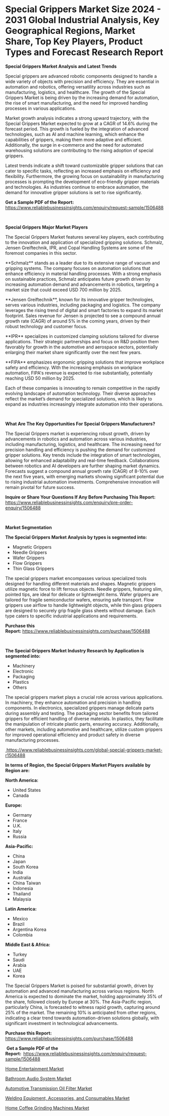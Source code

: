 <p><h1>Special Grippers Market Size 2024 - 2031 Global Industrial Analysis, Key Geographical Regions, Market Share, Top Key Players, Product Types and Forecast Research Report</h1></p><p><strong>Special Grippers Market Analysis and Latest Trends</strong></p>
<p><p>Special grippers are advanced robotic components designed to handle a wide variety of objects with precision and efficiency. They are essential in automation and robotics, offering versatility across industries such as manufacturing, logistics, and healthcare. The growth of the Special Grippers Market is being driven by the increasing demand for automation, the rise of smart manufacturing, and the need for improved handling processes in various applications.</p><p>Market growth analysis indicates a strong upward trajectory, with the Special Grippers Market expected to grow at a CAGR of 14.6% during the forecast period. This growth is fueled by the integration of advanced technologies, such as AI and machine learning, which enhance the capabilities of grippers, making them more adaptive and efficient. Additionally, the surge in e-commerce and the need for automated warehousing solutions are contributing to the rising adoption of special grippers.</p><p>Latest trends indicate a shift toward customizable gripper solutions that can cater to specific tasks, reflecting an increased emphasis on efficiency and flexibility. Furthermore, the growing focus on sustainability in manufacturing processes is prompting the development of eco-friendly gripper materials and technologies. As industries continue to embrace automation, the demand for innovative gripper solutions is set to rise significantly.</p></p>
<p><strong>Get a Sample PDF of the Report:&nbsp;</strong> <a href="https://www.reliablebusinessinsights.com/enquiry/request-sample/1506488">https://www.reliablebusinessinsights.com/enquiry/request-sample/1506488</a></p>
<p>&nbsp;</p>
<p><strong>Special Grippers Major Market Players</strong></p>
<p><p>The Special Grippers Market features several key players, each contributing to the innovation and application of specialized gripping solutions. Schmalz, Jensen Greiftechnik, IPR, and Copal Handling Systems are some of the foremost companies in this sector.</p><p>**Schmalz** stands as a leader due to its extensive range of vacuum and gripping systems. The company focuses on automation solutions that enhance efficiency in material handling processes. With a strong emphasis on sustainable practices, Schmalz anticipates future growth driven by increasing automation demand and advancements in robotics, targeting a market size that could exceed USD 700 million by 2025.</p><p>**Jensen Greiftechnik**, known for its innovative gripper technologies, serves various industries, including packaging and logistics. The company leverages the rising trend of digital and smart factories to expand its market footprint. Sales revenue for Jensen is projected to see a compound annual growth rate (CAGR) of around 5% in the coming years, driven by their robust technology and customer focus.</p><p>**IPR** specializes in customized clamping solutions tailored for diverse applications. Their strategic partnerships and focus on R&D position them favorably for growth in the automotive and aerospace sectors, potentially enlarging their market share significantly over the next few years. </p><p>**FIPA** emphasizes ergonomic gripping solutions that improve workplace safety and efficiency. With the increasing emphasis on workplace automation, FIPA's revenue is expected to rise substantially, potentially reaching USD 50 million by 2025.</p><p>Each of these companies is innovating to remain competitive in the rapidly evolving landscape of automation technology. Their diverse approaches reflect the market’s demand for specialized solutions, which is likely to expand as industries increasingly integrate automation into their operations.</p></p>
<p>&nbsp;</p>
<p><strong>What Are The Key Opportunities For Special Grippers Manufacturers?</strong></p>
<p><p>The Special Grippers market is experiencing robust growth, driven by advancements in robotics and automation across various industries, including manufacturing, logistics, and healthcare. The increasing need for precision handling and efficiency is pushing the demand for customized gripper solutions. Key trends include the integration of smart technologies, allowing for enhanced adaptability and real-time feedback. Collaborations between robotics and AI developers are further shaping market dynamics. Forecasts suggest a compound annual growth rate (CAGR) of 8-10% over the next five years, with emerging markets showing significant potential due to rising industrial automation investments. Comprehensive innovation will remain pivotal for future success.</p></p>
<p><strong>Inquire or Share Your Questions If Any Before Purchasing This Report:</strong> <a href="https://www.reliablebusinessinsights.com/enquiry/pre-order-enquiry/1506488">https://www.reliablebusinessinsights.com/enquiry/pre-order-enquiry/1506488</a></p>
<p>&nbsp;</p>
<p><strong>Market Segmentation</strong></p>
<p><strong>The Special Grippers Market Analysis by types is segmented into:</strong></p>
<p><ul><li>Magnetic Grippers</li><li>Needle Grippers</li><li>Wafer Grippers</li><li>Flow Grippers</li><li>Thin Glass Grippers</li></ul></p>
<p><p>The special grippers market encompasses various specialized tools designed for handling different materials and shapes. Magnetic grippers utilize magnetic force to lift ferrous objects. Needle grippers, featuring slim, pointed tips, are ideal for delicate or lightweight items. Wafer grippers are tailored for fragile semiconductor wafers, ensuring safe transport. Flow grippers use airflow to handle lightweight objects, while thin glass grippers are designed to securely grip fragile glass sheets without damage. Each type caters to specific industrial applications and requirements.</p></p>
<p><strong>Purchase this Report:&nbsp;</strong><a href="https://www.reliablebusinessinsights.com/purchase/1506488">https://www.reliablebusinessinsights.com/purchase/1506488</a></p>
<p>&nbsp;</p>
<p><strong>The Special Grippers Market Industry Research by Application is segmented into:</strong></p>
<p><ul><li>Machinery</li><li>Electronic</li><li>Packaging</li><li>Plastics</li><li>Others</li></ul></p>
<p><p>The special grippers market plays a crucial role across various applications. In machinery, they enhance automation and precision in handling components. In electronics, specialized grippers manage delicate parts during assembly and testing. The packaging sector benefits from tailored grippers for efficient handling of diverse materials. In plastics, they facilitate the manipulation of intricate plastic parts, ensuring accuracy. Additionally, other markets, including automotive and healthcare, utilize custom grippers for improved operational efficiency and product safety in diverse manufacturing processes.</p></p>
<p><a href="https://www.reliablebusinessinsights.com/global-special-grippers-market-r1506488">&nbsp;https://www.reliablebusinessinsights.com/global-special-grippers-market-r1506488</a></p>
<p><strong>In terms of Region, the Special Grippers Market Players available by Region are:</strong></p>
<p>
    <p> <strong> North America: </strong>
        <ul>
            <li>United States</li>
            <li>Canada</li>
        </ul>
        </p> 
    <p> <strong> Europe: </strong>
        <ul>
            <li>Germany</li>
            <li>France</li>
            <li>U.K.</li>
            <li>Italy</li>
            <li>Russia</li>
        </ul>
        </p> 
    <p> <strong> Asia-Pacific: </strong>
        <ul>
            <li>China</li>
            <li>Japan</li>
            <li>South Korea</li>
            <li>India</li>
            <li>Australia</li>
            <li>China Taiwan</li>
            <li>Indonesia</li>
            <li>Thailand</li>
            <li>Malaysia</li>
        </ul>
        </p> 
    <p> <strong> Latin America: </strong>
        <ul>
            <li>Mexico</li>
            <li>Brazil</li>
            <li>Argentina Korea</li>
            <li>Colombia</li>
        </ul>
        </p> 
    <p> <strong> Middle East & Africa: </strong>
        <ul>
            <li>Turkey</li>
            <li>Saudi</li>
            <li>Arabia</li>
            <li>UAE</li>
            <li>Korea</li>
        </ul>
    </p>
    </p>
<p><p>The Special Grippers Market is poised for substantial growth, driven by automation and advanced manufacturing across various regions. North America is expected to dominate the market, holding approximately 35% of the share, followed closely by Europe at 30%. The Asia-Pacific region, particularly China, is forecasted to witness rapid growth, capturing around 25% of the market. The remaining 10% is anticipated from other regions, indicating a clear trend towards automation-driven solutions globally, with significant investment in technological advancements.</p></p>
<p><strong>Purchase this Report: </strong><a href="https://www.reliablebusinessinsights.com/purchase/1506488">https://www.reliablebusinessinsights.com/purchase/1506488</a></p>
<p>&nbsp;<strong>Get a Sample PDF of the Report:&nbsp;&nbsp;</strong><a href="https://www.reliablebusinessinsights.com/enquiry/request-sample/1506488">https://www.reliablebusinessinsights.com/enquiry/request-sample/1506488</a></p>
<p><strong></strong></p>
<p><p><a href="https://www.linkedin.com/pulse/evaluating-global-home-entertainment-market-trends-growth-opportunities-hid4e?trackingId=Tlk0MkpURNe3RsMRDvwjnA%3D%3D">Home Entertainment Market</a></p><p><a href="https://issuu.com/reportprime-2/docs/bathroom-audio-system-market-size-2_33aa2cd719f9cd">Bathroom Audio System Market</a></p><p><a href="https://github.com/JamesCox407/Market-Research-Report-List-1/blob/main/automotive-transmission-oil-filter-market.md">Automotive Transmission Oil Filter Market</a></p><p><a href="https://medium.com/@conjunktivitas3566/what-is-influencing-the-future-of-welding-equipment-accessories-and-consumables-4dcfed6029f9?postPublishedType=repub">Welding Equipment, Accessories, and Consumables Market</a></p><p><a href="https://www.linkedin.com/pulse/home-coffee-grinding-machines-market-trends-analysis-opportunities-vjbzc?trackingId=jtRNlIZJQJKoy7o1xrJR%2FA%3D%3D">Home Coffee Grinding Machines Market</a></p></p>